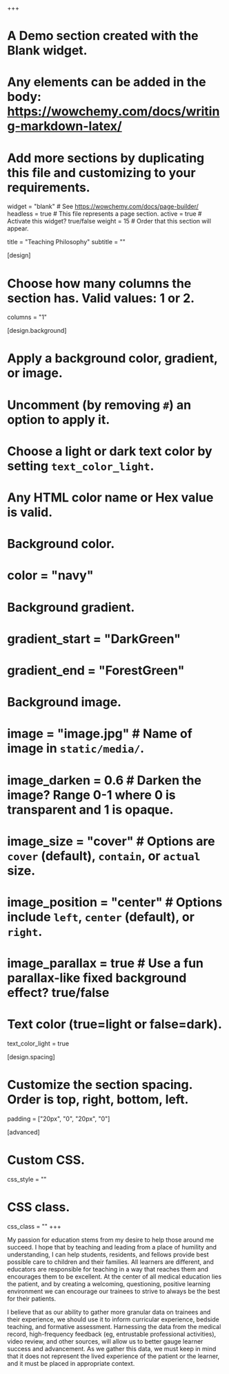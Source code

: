 +++
# A Demo section created with the Blank widget.
# Any elements can be added in the body: https://wowchemy.com/docs/writing-markdown-latex/
# Add more sections by duplicating this file and customizing to your requirements.

widget = "blank"  # See https://wowchemy.com/docs/page-builder/
headless = true  # This file represents a page section.
active = true  # Activate this widget? true/false
weight = 15  # Order that this section will appear.

title = "Teaching Philosophy"
subtitle = ""

[design]
  # Choose how many columns the section has. Valid values: 1 or 2.
  columns = "1"

[design.background]
  # Apply a background color, gradient, or image.
  #   Uncomment (by removing `#`) an option to apply it.
  #   Choose a light or dark text color by setting `text_color_light`.
  #   Any HTML color name or Hex value is valid.

  # Background color.
  # color = "navy"
  
  # Background gradient.
  # gradient_start = "DarkGreen"
  # gradient_end = "ForestGreen"
  
  # Background image.
  # image = "image.jpg"  # Name of image in `static/media/`.
  # image_darken = 0.6  # Darken the image? Range 0-1 where 0 is transparent and 1 is opaque.
  # image_size = "cover"  #  Options are `cover` (default), `contain`, or `actual` size.
  # image_position = "center"  # Options include `left`, `center` (default), or `right`.
  # image_parallax = true  # Use a fun parallax-like fixed background effect? true/false
  
  # Text color (true=light or false=dark).
  text_color_light = true

[design.spacing]
  # Customize the section spacing. Order is top, right, bottom, left.
  padding = ["20px", "0", "20px", "0"]

[advanced]
 # Custom CSS. 
 css_style = ""
 
 # CSS class.
 css_class = ""
+++

My passion for education stems from my desire to help those around me succeed. I hope that by teaching and leading from a place of humility and understanding, I can help students, residents, and fellows provide best possible care to children and their families. All learners are different, and educators are responsible for teaching in a way that reaches them and encourages them to be excellent. At the center of all medical education lies the patient, and by creating a welcoming, questioning, positive learning environment we can encourage our trainees to strive to always be the best for their patients. 

I believe that as our ability to gather more granular data on trainees and their experience, we should use it to inform curricular experience, bedside teaching, and formative assessment. Harnessing the data from the medical record, high-frequency feedback (eg, entrustable professional activities), video review, and other sources, will allow us to better gauge learner success and advancement. As we gather this data, we must keep in mind that it does not represent the lived experience of the patient or the learner, and it must be placed in appropriate context.  

